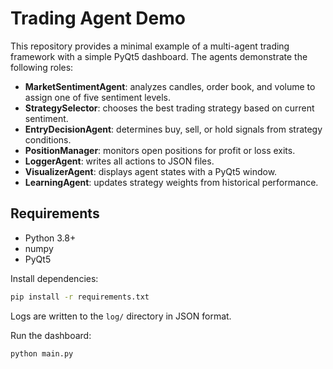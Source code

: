# Trading Agent Demo

This repository provides a minimal example of a multi-agent trading framework with
a simple PyQt5 dashboard. The agents demonstrate the following roles:
- **MarketSentimentAgent**: analyzes candles, order book, and volume to assign one of five sentiment levels.
- **StrategySelector**: chooses the best trading strategy based on current sentiment.
- **EntryDecisionAgent**: determines buy, sell, or hold signals from strategy conditions.
- **PositionManager**: monitors open positions for profit or loss exits.
- **LoggerAgent**: writes all actions to JSON files.
- **VisualizerAgent**: displays agent states with a PyQt5 window.
- **LearningAgent**: updates strategy weights from historical performance.


## Requirements

- Python 3.8+
- numpy
- PyQt5

Install dependencies:

```bash
pip install -r requirements.txt
```
Logs are written to the `log/` directory in JSON format.

Run the dashboard:

```bash
python main.py
```
